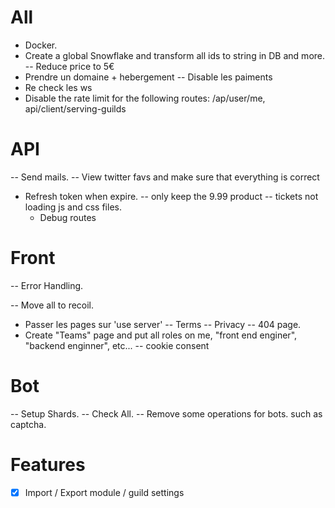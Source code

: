 # All

- Docker.
- Create a global Snowflake and transform all ids to string in DB and more.
  -- Reduce price to 5€
- Prendre un domaine + hebergement
  -- Disable les paiments
- Re check les ws
- Disable the rate limit for the following routes: /ap/user/me, api/client/serving-guilds

# API

-- Send mails.
-- View twitter favs and make sure that everything is correct

- Refresh token when expire.
  -- only keep the 9.99 product
  -- tickets not loading js and css files.
  - Debug routes

# Front

-- Error Handling.

-- Move all to recoil.

- Passer les pages sur 'use server'
  -- Terms
  -- Privacy
  -- 404 page.
- Create "Teams" page and put all roles on me, "front end enginer", "backend enginner", etc...
  -- cookie consent

# Bot

-- Setup Shards.
-- Check All.
-- Remove some operations for bots. such as captcha.

# Features

- [x] Import / Export module / guild settings
